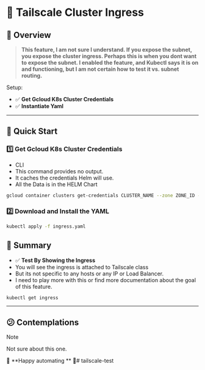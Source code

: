 # 🚀 Tailscale Cluster Ingress

## 🌟 Overview  

> **This feature, I am not sure I understand. If you expose the subnet, you expose the cluster ingress.
> Perhaps this is when you dont want to expose the subnet. I enabled the feature, and Kubectl says it is on
> and functioning, but I am not certain how to test it vs. subnet routing.** 

Setup:  
- ✅ **Get Gcloud K8s Cluster Credentials**
- ✅ **Instantiate Yaml**      

---

## 🚀 Quick Start  
### 1️⃣ Get Gcloud K8s Cluster Credentials
- CLI
- This command provides no output.
- It caches the credentials Helm will use.
- All the Data is in the HELM Chart
```sh
gcloud container clusters get-credentials CLUSTER_NAME --zone ZONE_ID --project PROJECT_ID
```
### 2️⃣ Download and Install the YAML  
```sh
kubectl apply -f ingress.yaml
```
## 📌 Summary  

- ✅ **Test By Showing the Ingress**
- You will see the ingress is attached to Tailscale class 
- But its not specific to any hosts or any IP or Load Balancer.
- I need to play more with this or find more documentation about the goal of this feature.
```sh
kubectl get ingress
```
---
## 😕 Contemplations
> [!NOTE]
> Not sure about this one.

🔗 **Happy automating ** 🚀# tailscale-test
